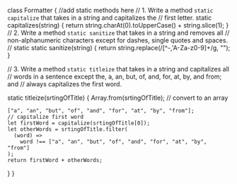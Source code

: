 class Formatter {
  //add static methods here
  // 1.  Write a method `static capitalize` that takes in a string and capitalizes the
  //   first letter.
  static capitalizes(string) {
    return string.charAt(0).toUpperCase() + string.slice(1);
  }
  // 2.  Write a method `static sanitize` that takes in a string and removes all
  //     non-alphanumeric characters except for dashes, single quotes and spaces.
  // static
  static sanitize(string) {
    return string.replace(/[^-,'A-Za-z0-9]+/g, "");
  }

  // 3.  Write a method `static titleize` that takes in a string and capitalizes all
  //     words in a sentence except the, a, an, but, of, and, for, at, by, and from; and
  //     always capitalizes the first word.

  static titleize(srtingOfTitle) {
    Array.from(srtingOfTitle); // convert to an array

    ["a", "an", "but", "of", "and", "for", "at", "by", "from"];
    // capitalize first word
    let firstWord = capitalize(srtingOfTitle[0]);
    let otherWords = srtingOfTitle.filter(
      (word) =>
        word !== ["a", "an", "but", "of", "and", "for", "at", "by", "from"]
    );
    return firstWord + otherWords;
  }
}
